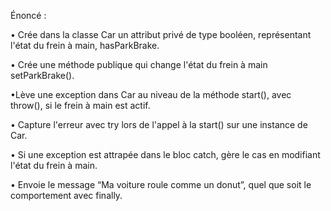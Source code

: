 Énoncé :

• Crée dans la classe Car un attribut privé de type booléen, représentant l'état du frein à main, hasParkBrake.

• Crée une méthode publique qui change l'état du frein à main setParkBrake().

•Lève une exception dans Car au niveau de la méthode  start(), avec throw(), si le frein à main est actif.

• Capture l'erreur avec try lors de l'appel à la start() sur une instance de Car.

• Si une exception est attrapée dans le bloc catch, gère le cas en modifiant l'état du frein à main.

• Envoie le message “Ma voiture roule comme un donut”, quel que soit le comportement avec finally.